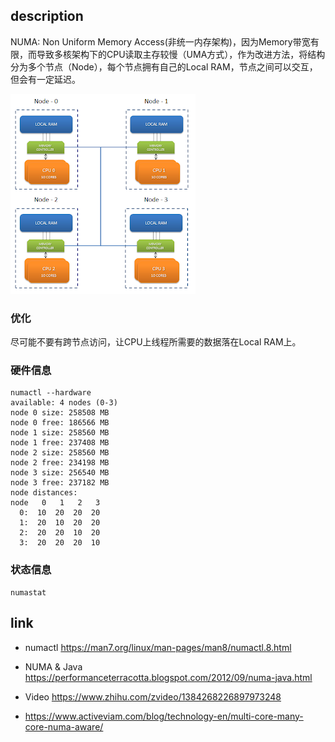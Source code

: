 ## description

NUMA: Non Uniform Memory Access(非统一内存架构)，因为Memory带宽有限，而导致多核架构下的CPU读取主存较慢（UMA方式），作为改进方法，将结构分为多个节点（Node），每个节点拥有自己的Local RAM，节点之间可以交互，但会有一定延迟。

![numa](../_images/numa.png)

### 优化

尽可能不要有跨节点访问，让CPU上线程所需要的数据落在Local RAM上。

###  硬件信息

```
numactl --hardware
available: 4 nodes (0-3)
node 0 size: 258508 MB
node 0 free: 186566 MB
node 1 size: 258560 MB
node 1 free: 237408 MB
node 2 size: 258560 MB
node 2 free: 234198 MB
node 3 size: 256540 MB
node 3 free: 237182 MB
node distances:
node   0   1   2   3
  0:  10  20  20  20
  1:  20  10  20  20
  2:  20  20  10  20
  3:  20  20  20  10
```

### 状态信息

```
numastat
```

## link

- numactl https://man7.org/linux/man-pages/man8/numactl.8.html

- NUMA & Java https://performanceterracotta.blogspot.com/2012/09/numa-java.html
- Video https://www.zhihu.com/zvideo/1384268226897973248
- https://www.activeviam.com/blog/technology-en/multi-core-many-core-numa-aware/

